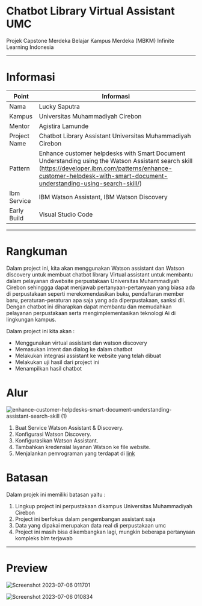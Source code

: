 # Chatbot Library Virtual Assistant UMC 
Projek Capstone Merdeka Belajar Kampus Merdeka (MBKM) Infinite Learning Indonesia

------------------------------------------------------------------------------
# Informasi 

| Point | Informasi | 
|--------------------|------------------------------|
| Nama   | Lucky Saputra|
| Kampus | Universitas Muhammadiyah Cirebon | 
| Mentor | Agistira Lamunde | 
| Project Name         |Chatbot Library Assistant Universitas Muhammadiyah Cirebon |
| Pattern              | Enhance customer helpdesks with Smart Document Understanding using the Watson Assistant search skill (https://developer.ibm.com/patterns/enhance-customer-helpdesk-with-smart-document-understanding-using-search-skill/) |
| Ibm Service          | IBM Watson Assistant, IBM Watson Discovery |
| Early Build          | Visual Studio Code |

------------------------------------------------------------------------------
# Rangkuman 
Dalam project ini, kita akan menggunakan Watson assistant dan Watson discovery untuk membuat chatbot library Virtual assistant untuk membantu dalam pelayanan diwebsite perpustakaan Universitas Muhammadiyah Cirebon sehinggga dapat menjawab pertanyaan-pertanyaan yang biasa ada di perpustakaan seperti merekomendasikan buku, pendaftaran member baru, peraturan-peraturan apa saja yang ada diperpustakaan, sanksi dll. Dengan chatbot ini diharapkan dapat membantu dan memudahkan pelayanan perpustakaan serta mengimplementasikan teknologi Ai di lingkungan kampus.

Dalam project ini kita akan : 
- Menggunakan virtual assistant dan watson discovery
- Memasukan intent dan dialog ke dalam chatbot
- Melakukan integrasi assistant ke website yang telah dibuat
- Melakukan uji hasil dari project ini
- Menampilkan hasil chatbot

# Alur 
![enhance-customer-helpdesks-smart-document-understanding-assistant-search-skill (1)](https://github.com/Lux17/ChatbotLibrary/assets/59023470/c75cdd57-aadf-4796-9a74-79502cce31f2)

1. Buat Service Watson Assistant & Discovery.
2. Konfigurasi Watson Discovery.
3. Konfigurasikan Watson Assistant.
5. Tambahkan kredensial layanan Watson ke file website.
6. Menjalankan pemrograman yang terdapat di [link](https://github.com/Lux17/ChatbotLibrary)

# Batasan 
Dalam projek ini memiliki batasan yaitu : 
1. Lingkup project ini perpustakaan dikampus Universitas Muhammadiyah Cirebon
2. Project ini berfokus dalam pengembangan assistant saja
3. Data yang dipakai merupakan data real di perpustakaan umc 
4. Project ini masih bisa dikembangkan lagi, mungkin beberapa pertanyaan kompleks blm terjawab

--------------------------------------------------------------------------------------------------------------
# Preview
![Screenshot 2023-07-06 011701](https://github.com/Lux17/ChatbotLibrary/assets/59023470/aadbf014-0340-4882-a7f1-f5f8dc2810c0)

![Screenshot 2023-07-06 010834](https://github.com/Lux17/ChatbotLibrary/assets/59023470/373f4a0d-c832-42b3-b585-0d7de724ba0c)

